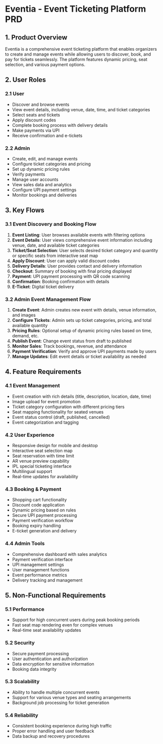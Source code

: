 # Eventia - Event Ticketing Platform PRD

## 1. Product Overview

Eventia is a comprehensive event ticketing platform that enables organizers to create and manage events while allowing users to discover, book, and pay for tickets seamlessly. The platform features dynamic pricing, seat selection, and various payment options.

## 2. User Roles

### 2.1 User
- Discover and browse events
- View event details, including venue, date, time, and ticket categories
- Select seats and tickets
- Apply discount codes
- Complete booking process with delivery details
- Make payments via UPI
- Receive confirmation and e-tickets

### 2.2 Admin
- Create, edit, and manage events
- Configure ticket categories and pricing
- Set up dynamic pricing rules
- Verify payments
- Manage user accounts
- View sales data and analytics
- Configure UPI payment settings
- Monitor bookings and deliveries

## 3. Key Flows

### 3.1 Event Discovery and Booking Flow
1. **Event Listing**: User browses available events with filtering options
2. **Event Details**: User views comprehensive event information including venue, date, and available ticket categories
3. **Ticket/Seat Selection**: User selects desired ticket category and quantity or specific seats from interactive seat map
4. **Apply Discount**: User can apply valid discount codes
5. **Delivery Details**: User provides contact and delivery information
6. **Checkout**: Summary of booking with final pricing displayed
7. **Payment**: UPI payment processing with QR code scanning
8. **Confirmation**: Booking confirmation with details
9. **E-Ticket**: Digital ticket delivery

### 3.2 Admin Event Management Flow
1. **Create Event**: Admin creates new event with details, venue information, and images
2. **Configure Tickets**: Admin sets up ticket categories, pricing, and total available quantity
3. **Pricing Rules**: Optional setup of dynamic pricing rules based on time, demand, etc.
4. **Publish Event**: Change event status from draft to published
5. **Monitor Sales**: Track bookings, revenue, and attendance
6. **Payment Verification**: Verify and approve UPI payments made by users
7. **Manage Updates**: Edit event details or ticket availability as needed

## 4. Feature Requirements

### 4.1 Event Management
- Event creation with rich details (title, description, location, date, time)
- Image upload for event promotion
- Ticket category configuration with different pricing tiers
- Seat mapping functionality for seated venues
- Event status control (draft, published, cancelled)
- Event categorization and tagging

### 4.2 User Experience
- Responsive design for mobile and desktop
- Interactive seat selection map
- Seat reservation with time limit
- AR venue preview capability
- IPL special ticketing interface
- Multilingual support
- Real-time updates for availability

### 4.3 Booking & Payment
- Shopping cart functionality
- Discount code application
- Dynamic pricing based on rules
- Secure UPI payment processing
- Payment verification workflow
- Booking expiry handling
- E-ticket generation and delivery

### 4.4 Admin Tools
- Comprehensive dashboard with sales analytics
- Payment verification interface
- UPI management settings
- User management functions
- Event performance metrics
- Delivery tracking and management

## 5. Non-Functional Requirements

### 5.1 Performance
- Support for high concurrent users during peak booking periods
- Fast seat map rendering even for complex venues
- Real-time seat availability updates

### 5.2 Security
- Secure payment processing
- User authentication and authorization
- Data encryption for sensitive information
- Booking data integrity

### 5.3 Scalability
- Ability to handle multiple concurrent events
- Support for various venue types and seating arrangements
- Background job processing for ticket generation

### 5.4 Reliability
- Consistent booking experience during high traffic
- Proper error handling and user feedback
- Data backup and recovery procedures 